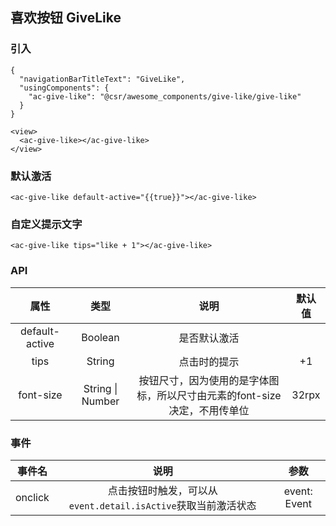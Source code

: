 ## 喜欢按钮 GiveLike

### 引入

```
{
  "navigationBarTitleText": "GiveLike",
  "usingComponents": {
    "ac-give-like": "@csr/awesome_components/give-like/give-like"
  }
}

<view>
  <ac-give-like></ac-give-like>
</view>
```

### 默认激活

```
<ac-give-like default-active="{{true}}"></ac-give-like>
```

### 自定义提示文字
```
<ac-give-like tips="like + 1"></ac-give-like>
```

### API
| 属性 | 类型 | 说明 | 默认值 |
| :---: | :----: | :----: | :----: |
| default-active | Boolean | 是否默认激活 |
| tips | String | 点击时的提示 | +1
| font-size | String \| Number | 按钮尺寸，因为使用的是字体图标，所以尺寸由元素的font-size决定，不用传单位 | 32rpx 

### 事件
| 事件名  | 说明 | 参数 |
| :---: | :----: | :----: |
| onclick | 点击按钮时触发，可以从`event.detail.isActive`获取当前激活状态 | event: Event
